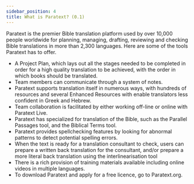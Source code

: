 ```yaml
---
sidebar_position: 4
title: What is Paratext? (0.1)
---
```

Paratext is the premier Bible translation platform used by over 10,000 people worldwide for planning, managing, drafting, reviewing and checking Bible translations in more than 2,300 languages. Here are some of the tools Paratext has to offer.

-   A Project Plan, which lays out all the stages needed to be completed in order for a high quality translation to be achieved, with the order in which books should be translated.
-   Team members can communicate through a system of notes.
-   Paratext supports translation itself in numerous ways, with hundreds of resources and several Enhanced Resources with enable translators less confident in Greek and Hebrew.
-   Team collaboration is facilitated by either working off-line or online with Paratext Live.
-   Paratext has specialized for translation of the Bible, such as the Parallel Passages tool, and the Biblical Terms tool.
-   Paratext provides spellchecking features by looking for abnormal patterns to detect potential spelling errors.
-   When the text is ready for a translation consultant to check, users can prepare a written back translation for the consultant, and/or prepare a more literal back translation using the interlinearisation tool
-   There is a rich provision of training materials available including online videos in multiple languages.
-   To download Paratext and apply for a free licence, go to Paratext.org.

